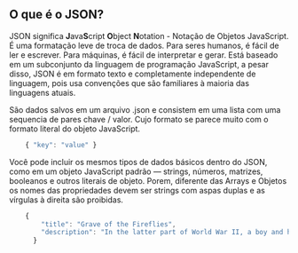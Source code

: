 ## O que é o JSON?

JSON significa **J**ava**S**cript **O**bject **N**otation - Notação de Objetos JavaScript. É uma formatação leve de troca de dados. Para seres humanos, é fácil de ler e escrever. Para máquinas, é fácil de interpretar e gerar. Está baseado em um subconjunto da linguagem de programação JavaScript, a pesar disso, JSON é em formato texto e completamente independente de linguagem, pois usa convenções que são familiares à maioria das linguagens atuais.

São dados salvos em um arquivo .json e consistem em uma lista com uma sequencia de pares chave / valor. Cujo formato se parece muito com o formato literal do objeto JavaScript.

```javascript
    { "key": "value" }
```
Você pode incluir os mesmos tipos de dados básicos dentro do JSON, como em um objeto JavaScript padrão — strings, números, matrizes, booleanos e outros literais de objeto. Porem, diferente das Arrays e Objetos os nomes das propriedades devem ser strings com aspas duplas e as vírgulas à direita são proibidas.

```javascript
    {
        "title": "Grave of the Fireflies",
        "description": "In the latter part of World War II, a boy and his sister, orphaned when their mother is killed in the firebombing of Tokyo, are left to survive on their own in what remains of civilian life in Japan. The plot follows this boy and his sister as they do their best to survive in the Japanese countryside, battling hunger, prejudice, and pride in their own quiet, personal battle."
      }
```